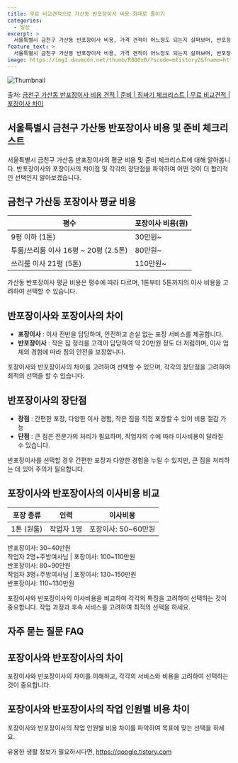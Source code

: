 ```yaml
---
title: 무료 비교견적으로 가산동 반포장이사 비용 최대로 줄이기
categories:
  - 일상
excerpt: >
  서울특별시 금천구 가산동 반포장이사 비용, 가격 견적이 어느정도 되는지 살펴보며, 반포장이사를 준비함에 있어 짐싸기 준비 체크리스트가 무엇인지 보겠습니다. 마지막으로 포장이사와 차이점을 통해 무료 비교견적으로 어떤 것이 더 합리적인 선택인지 공유 드립니다.금천구 가산동 포장이사 견적 샘플 보기 👈 클릭금천구 가산동 포장이사 가격 살펴보기 👈 클릭금천구 가산동 반포장이사 평균 이사 비용평수금천구 가산동 평균 이사 비용원룸 이사9평 이하 (1톤)30만원~투룸/쓰리룸 이사16평 ~ 20평 (2.5톤)80만원~쓰리룸 이사21평 (5톤) ~110만원~우리집 무료 이사견적 받기 👈 클릭포장 vs 반포장 이사, 큰 차이점은?포장이사는 이사 전반을 담당하며, 반포장이사는 작은 짐 정리를 고객이 담당하여 약 20만..
feature_text: >
  서울특별시 금천구 가산동 반포장이사 비용, 가격 견적이 어느정도 되는지 살펴보며, 반포장이사를 준비함에 있어 짐싸기 준비 체크리스트가 무엇인지 보겠습니다. 마지막으로 포장이사와 차이점을 통해 무료 비교견적으로 어떤 것이 더 합리적인 선택인지 공유 드립니다.금천구 가산동 포장이사 견적 샘플 보기 👈 클릭금천구 가산동 포장이사 가격 살펴보기 👈 클릭금천구 가산동 반포장이사 평균 이사 비용평수금천구 가산동 평균 이사 비용원룸 이사9평 이하 (1톤)30만원~투룸/쓰리룸 이사16평 ~ 20평 (2.5톤)80만원~쓰리룸 이사21평 (5톤) ~110만원~우리집 무료 이사견적 받기 👈 클릭포장 vs 반포장 이사, 큰 차이점은?포장이사는 이사 전반을 담당하며, 반포장이사는 작은 짐 정리를 고객이 담당하여 약 20만..
image: https://img1.daumcdn.net/thumb/R800x0/?scode=mtistory2&fname=https%3A%2F%2Fblog.kakaocdn.net%2Fdn%2FbFAs7H%2FbtsHctfBl6B%2FDTUULDQxTYJl4dKGjJEn21%2Fimg.webp
---
```


![Thumbnail](https://img1.daumcdn.net/thumb/R800x0/?scode=mtistory2&fname=https%3A%2F%2Fblog.kakaocdn.net%2Fdn%2FbFAs7H%2FbtsHctfBl6B%2FDTUULDQxTYJl4dKGjJEn21%2Fimg.webp)

<p>출처: <a href="https://qoogle.tistory.com/9857" rel="dofollow">금천구 가산동 반포장이사 비용 견적 | 준비 | 짐싸기 체크리스트 | 무료 비교견적 | 포장이사 차이</a> </p>

## 서울특별시 금천구 가산동 반포장이사 비용 및 준비 체크리스트

서울특별시 금천구 가산동 반포장이사의 평균 비용 및 준비 체크리스트에 대해 알아봅니다. 반포장이사와 포장이사의 차이점 및 각각의 장단점을
파악하여 어떤 것이 더 합리적인 선택인지 알아보겠습니다.

## **금천구 가산동 포장이사 평균 비용**

**평수** | **포장이사 비용(원)**  
---|---  
9평 이하 (1톤) | 30만원~  
투룸/쓰리룸 이사 16평 ~ 20평 (2.5톤) | 80만원~  
쓰리룸 이사 21평 (5톤) | 110만원~  
  
가산동 반포장이사 평균 비용은 평수에 따라 다르며, 1톤부터 5톤까지의 이사 비용을 고려하여 선택할 수 있습니다.

## **반포장이사와 포장이사의 차이**

  * **포장이사** : 이사 전반을 담당하며, 안전하고 손실 없는 포장 서비스를 제공합니다.
  * **반포장이사** : 작은 짐 정리를 고객이 담당하여 약 20만원 정도 더 저렴하며, 이사 업체의 경험에 따라 짐의 안전을 보장합니다.

포장이사와 반포장이사의 차이를 고려하여 선택할 수 있으며, 각각의 장단점을 고려하여 최적의 선택을 할 수 있습니다.

## **반포장이사의 장단점**

  * **장점** : 간편한 포장, 다양한 이사 경험, 작은 짐을 직접 포장할 수 있어 비용 절감 가능
  * **단점** : 큰 짐은 전문가의 처리가 필요하며, 작업자의 수에 따라 이사비용이 달라질 수 있습니다.

반포장이사를 선택할 경우 간편한 포장과 다양한 경험을 누릴 수 있지만, 큰 짐을 처리하는 데 있어 주의가 필요합니다.

## **포장이사와 반포장이사의 이사비용 비교**

**포장 종류** | **인력** | **이사비용**  
---|---|---  
1톤 (원룸) | 작업자 1명 | 포장이사: 50~60만원  
반포장이사: 30~40만원  
작업자 2명+주방여사님 | 포장이사: 100~110만원  
반포장이사: 80~90만원  
작업자 3명+주방여사님 | 포장이사: 130~150만원  
반포장이사: 110~130만원  
  
포장이사와 반포장이사의 이사비용을 비교하여 각각의 특징을 고려하여 선택하는 것이 중요합니다. 작업 과정과 후속 서비스를 고려하여 최적의
선택을 하세요.

## **자주 묻는 질문 FAQ**

## **포장이사와 반포장이사의 차이**

포장이사와 반포장이사의 차이를 이해하고, 각각의 서비스와 비용을 고려하여 선택하는 것이 중요합니다.

## **포장이사와 반포장이사의 작업 인원별 비용 차이**

포장이사와 반포장이사의 작업 인원별 비용 차이를 파악하여 목표에 맞는 선택을 하세요.

 

유용한 생활 정보가 필요하시다면, <a href="https://qoogle.tistory.com" rel="dofollow">https://qoogle.tistory.com</a>


